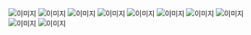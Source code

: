 <!DOCTYPE html>
<html>

<head>
  <meta charset="utf-8">
  <meta name="viewport" content="width=device-width">
  <link href="style.css" rel="stylesheet" type="text/css" />
</head>

<body>
  <tr>
    <td style="line-height:0px; background-color:#fff;">
      <img src="https://i.postimg.cc/LXj2qJFk/Head-Motion.gif" alt="이미지" title='이미지'>
    </td>
  </tr>
  <tr>
    <td style="line-height:0px; background-color:#fff;">
      <img src="https://i.postimg.cc/NG9pHZF0/Info.jpg" alt="이미지" title='이미지'>
    </td>
  </tr>
  <tr>
    <td style="line-height:0px; background-color:#fff;">
      <img src="https://i.postimg.cc/m27jdMQf/Skill.jpg" alt="이미지" title='이미지'>
    </td>
  </tr>
  <tr>
    <td style="line-height:0px; background-color:#fff;">
      <img src="https://i.postimg.cc/rsrj2R34/Projects.jpg" alt="이미지" title='이미지'>
    </td>
  </tr>
  <tr>
    <td style="line-height:0px; background-color:#fff;">
      <img src="https://i.postimg.cc/W1jnx3nD/Sub00-1.jpg" alt="이미지" title='이미지'>
    </td>
  </tr>
  <tr>
    <td style="line-height:0px; background-color:#fff;">
      <img src="https://i.postimg.cc/dQbnmnZj/Sub00-2.jpg" alt="이미지" title='이미지'>
    </td>
  </tr>
  <tr>
    <td style="line-height:0px; background-color:#fff;">
      <img src="https://i.postimg.cc/cLmmWS9F/Sub00-3.jpg" alt="이미지" title='이미지'>
    </td>
  </tr>
  <tr>
    <td style="line-height:0px; background-color:#fff;">
      <img src="https://i.postimg.cc/CKx4LQ9S/Sub00-4.jpg" alt="이미지" title='이미지'>
    </td>
  </tr>
  <tr>
    <td style="line-height:0px; background-color:#fff;">
      <img src="https://i.postimg.cc/q7DxtGdn/Sub00-5.jpg" alt="이미지" title='이미지'>
    </td>
  </tr>
  <tr>
    <td style="line-height:0px; background-color:#fff;">
      <img src="https://i.postimg.cc/yNLvmH0D/Sub01.jpg" alt="이미지" title='이미지'>
    </td>
  </tr>
</body>

</html>
